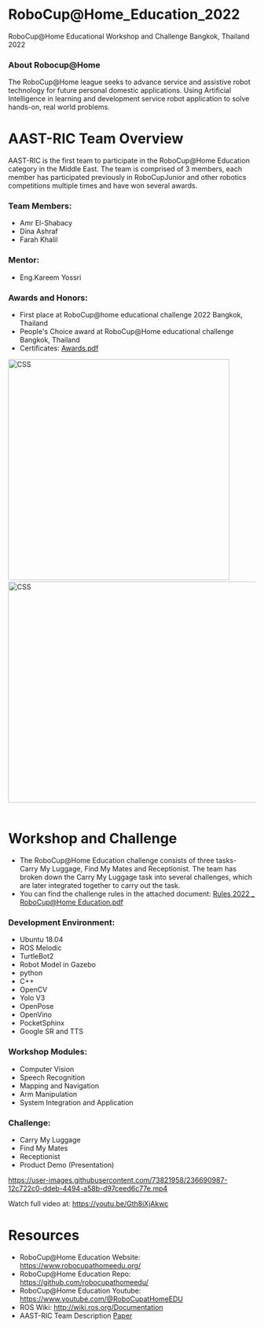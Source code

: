 # RoboCup@Home_Education_2022
RoboCup@Home Educational Workshop and Challenge Bangkok, Thailand 2022  

### About Robocup@Home
The RoboCup@Home league seeks to advance service and assistive robot technology for future personal domestic applications.
Using Artificial Intelligence in learning and development service robot application to solve hands-on, real world problems.

# AAST-RIC Team Overview
AAST-RIC is the first team to participate in the RoboCup@Home Education category in the 
Middle East. The team is comprised of 3 members, each member has participated previously in 
RoboCupJunior and other robotics competitions multiple times and have won several awards.<br />
### Team Members:
- Amr El-Shabacy 
- Dina Ashraf
- Farah Khalil
### Mentor:
- Eng.Kareem Yossri
### Awards and Honors:
- First place at RoboCup@home educational challenge 2022 Bangkok, Thailand
- People's Choice award at RoboCup@Home educational challenge Bangkok, Thailand
- Certificates: [Awards.pdf](https://github.com/dinaashraf20003/RC_at_Home_Edu_2022/files/11415440/Awards.pdf)
<div>
  <img src="https://user-images.githubusercontent.com/73821958/236688917-9804f0d6-d329-4429-b195-c845e64adf02.jpeg" alt="CSS" width="450" height="450"/>&nbsp;
  <img src="https://user-images.githubusercontent.com/73821958/236689233-b6f76b67-e66c-4993-9795-a74c5af5ee1b.jpeg" alt="CSS" width="550" height="450"/>&nbsp;
</div>

# Workshop and Challenge
- The RoboCup@Home Education challenge consists of three tasks- Carry My Luggage, Find My 
Mates and Receptionist. The team has broken down the Carry My Luggage task into several 
challenges, which are later integrated together to carry out the task. <br />
- You can find the challenge rules in the attached document: [Rules 2022 _ RoboCup@Home Education.pdf](https://github.com/dinaashraf20003/RC_at_Home_Edu_2022/files/11415424/Rules.2022._.RoboCup%40Home.Education.pdf)

### Development Environment:
- Ubuntu 18.04
- ROS Melodic
- TurtleBot2
- Robot Model in Gazebo
- python
- C++
- OpenCV
- Yolo V3
- OpenPose
- OpenVino
- PocketSphinx
- Google SR and TTS

### Workshop Modules:
- Computer Vision 
- Speech Recognition
- Mapping and Navigation 
- Arm Manipulation
- System Integration and Application

### Challenge:
- Carry My Luggage
- Find My Mates
- Receptionist
- Product Demo (Presentation) 


https://user-images.githubusercontent.com/73821958/236690987-12c722c0-ddeb-4494-a58b-d97ceed6c77e.mp4




Watch full video at: https://youtu.be/Gth8iXjAkwc

# Resources 
- RoboCup@Home Education Website:
https://www.robocupathomeedu.org/
- RoboCup@Home Education Repo:
https://github.com/robocupathomeedu/
- RoboCup@Home Education Youtube:
https://www.youtube.com/@RoboCupatHomeEDU
- ROS Wiki:
http://wiki.ros.org/Documentation
- AAST-RIC Team Description [Paper](https://github.com/dinaashraf20003/RoboCup-Home-2022/files/11415563/Paper.pdf)

